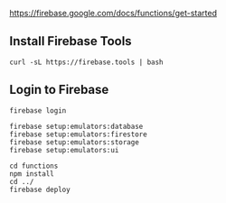 
https://firebase.google.com/docs/functions/get-started

## Install Firebase Tools
```
curl -sL https://firebase.tools | bash

```

## Login to Firebase

```
firebase login
```

```
firebase setup:emulators:database
firebase setup:emulators:firestore
firebase setup:emulators:storage
firebase setup:emulators:ui
```

```
cd functions
npm install
cd ../
firebase deploy
```